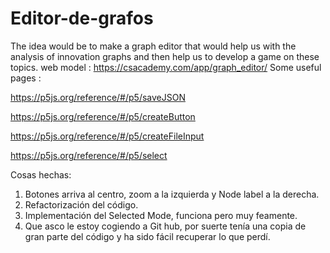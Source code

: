 # Editor-de-grafos
The idea would be to make a graph editor that would help us with the analysis of innovation graphs and then help us to develop a game on these topics.
web model : https://csacademy.com/app/graph_editor/
Some useful pages : 

https://p5js.org/reference/#/p5/saveJSON 

https://p5js.org/reference/#/p5/createButton 

https://p5js.org/reference/#/p5/createFileInput 

https://p5js.org/reference/#/p5/select 

Cosas hechas:
1. Botones arriva al centro, zoom a la izquierda y Node label a la derecha.
2. Refactorización del código.
3. Implementación del Selected Mode, funciona pero muy feamente.
4. Que asco le estoy cogiendo a Git hub, por suerte tenía una copia de gran parte del código y ha sido fácil recuperar lo que perdí.